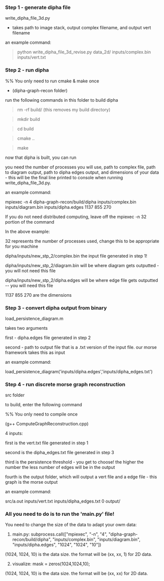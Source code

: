 ### Step 1 - generate dipha file

write_dipha_file_3d.py

* takes path to image stack, output complex filename, and output vert filename

an example command:

> python write_dipha_file_3d_revise.py data_2d/ inputs/complex.bin inputs/vert.txt


### Step 2 - run dipha

%% You only need to run cmake & make once

* (dipha-graph-recon folder)

run the following commands in this folder to build dipha

> rm -rf build/ (this removes my build directory)

> mkdir build

> cd build

> cmake ..

> make

now that dipha is built, you can run

you need the number of processes you will use, path to complex file, path to diagram output, path to dipha edges output, and dimensions of your data - this will be the final line printed to console when running write_dipha_file_3d.py.

an example command:

mpiexec -n 4 dipha-graph-recon/build/dipha inputs/complex.bin inputs/diagram.bin inputs/dipha.edges 1137 855 270

If you do not need distributed computing, leave off the mpiexec -n 32 portion of the command

In the above example:

32 represents the number of processes used, change this to be appropriate for you machine

dipha/inputs/new_stp_2/complex.bin the input file generated in step 1!

dipha/inputs/new_stp_2/diagram.bin will be where diagram gets outputted - you will not need this file

dipha/inputs/new_stp_2/dipha.edges will be where edge file gets outputted -- you will need this file

1137 855 270 are the dimensions

### Step 3 - convert dipha output from binary

load_persistence_diagram.m

takes two arguments

first - dipha.edges file generated in step 2

second - path to output file that is a .txt version of the input file.  our morse framework takes this as input

an example command: 

load_persistence_diagram('inputs/dipha.edges','inputs/dipha_edges.txt')

### Step 4 - run discrete morse graph reconstruction

src folder

to build, enter the following command

%% You only need to compile once

(g++ ComputeGraphReconstruction.cpp)

4 inputs:

first is the vert.txt file generated in step 1

second is the dipha_edges.txt file generated in step 3

third is the persistence threshold - you get to choose! the higher the number the less number of edges will be in the output

fourth is the output folder, which will output a vert file and a edge file - this graph is the morse output

an example command:

src/a.out inputs/vert.txt inputs/dipha_edges.txt 0 output/

### All you need to do is to run the 'main.py' file!

You need to change the size of the data to adapt your owm data:

1) main.py: subprocess.call(["mpiexec", "-n", "4", "dipha-graph-recon/build/dipha", "inputs/complex.bin", "inputs/diagram.bin", "inputs/dipha.edges", "1024", "1024", "10"])

(1024, 1024, 10) is the data size. the format will be (xx, xx, 1) for 2D data.

2) visualize: mask = zeros(1024,1024,10);

(1024, 1024, 10) is the data size. the format will be (xx, xx) for 2D data.

